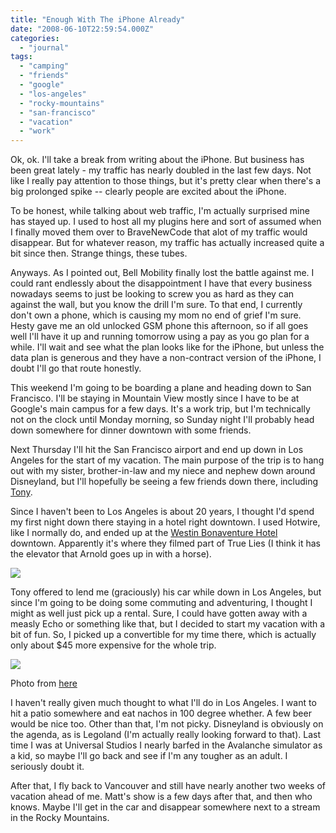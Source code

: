 ```yaml
---
title: "Enough With The iPhone Already"
date: "2008-06-10T22:59:54.000Z"
categories: 
  - "journal"
tags: 
  - "camping"
  - "friends"
  - "google"
  - "los-angeles"
  - "rocky-mountains"
  - "san-francisco"
  - "vacation"
  - "work"
---
```


Ok, ok. I'll take a break from writing about the iPhone. But business has been great lately - my traffic has nearly doubled in the last few days. Not like I really pay attention to those things, but it's pretty clear when there's a big prolonged spike -- clearly people are excited about the iPhone.

To be honest, while talking about web traffic, I'm actually surprised mine has stayed up. I used to host all my plugins here and sort of assumed when I finally moved them over to BraveNewCode that alot of my traffic would disappear. But for whatever reason, my traffic has actually increased quite a bit since then. Strange things, these tubes.

Anyways. As I pointed out, Bell Mobility finally lost the battle against me. I could rant endlessly about the disappointment I have that every business nowadays seems to just be looking to screw you as hard as they can against the wall, but you know the drill I'm sure. To that end, I currently don't own a phone, which is causing my mom no end of grief I'm sure. Hesty gave me an old unlocked GSM phone this afternoon, so if all goes well I'll have it up and running tomorrow using a pay as you go plan for a while. I'll wait and see what the plan looks like for the iPhone, but unless the data plan is generous and they have a non-contract version of the iPhone, I doubt I'll go that route honestly.

This weekend I'm going to be boarding a plane and heading down to San Francisco. I'll be staying in Mountain View mostly since I have to be at Google's main campus for a few days. It's a work trip, but I'm technically not on the clock until Monday morning, so Sunday night I'll probably head down somewhere for dinner downtown with some friends.

Next Thursday I'll hit the San Francisco airport and end up down in Los Angeles for the start of my vacation. The main purpose of the trip is to hang out with my sister, brother-in-law and my niece and nephew down around Disneyland, but I'll hopefully be seeing a few friends down there, including [Tony](http://www.tonypierce.com).

Since I haven't been to Los Angeles is about 20 years, I thought I'd spend my first night down there staying in a hotel right downtown. I used Hotwire, like I normally do, and ended up at the [Westin Bonaventure Hotel](http://www.starwoodhotels.com/westin/property/overview/index.html?propertyID=1004) downtown. Apparently it's where they filmed part of True Lies (I think it has the elevator that Arnold goes up in with a horse).

![](images/wes1004po.14833_md.jpg)

Tony offered to lend me (graciously) his car while down in Los Angeles, but since I'm going to be doing some commuting and adventuring, I thought I might as well just pick up a rental. Sure, I could have gotten away with a measly Echo or something like that, but I decided to start my vacation with a bit of fun. So, I picked up a convertible for my time there, which is actually only about $45 more expensive for the whole trip.

![](images/solara_convertible_splash2.jpg)

Photo from [here](http://www.lasplash.com/publish/cat_index_Vehicles/2006_Toyota_Solara_Convertible_Review_Road_Test.php)

I haven't really given much thought to what I'll do in Los Angeles. I want to hit a patio somewhere and eat nachos in 100 degree whether. A few beer would be nice too. Other than that, I'm not picky. Disneyland is obviously on the agenda, as is Legoland (I'm actually really looking forward to that). Last time I was at Universal Studios I nearly barfed in the Avalanche simulator as a kid, so maybe I'll go back and see if I'm any tougher as an adult. I seriously doubt it.

After that, I fly back to Vancouver and still have nearly another two weeks of vacation ahead of me. Matt's show is a few days after that, and then who knows. Maybe I'll get in the car and disappear somewhere next to a stream in the Rocky Mountains.
